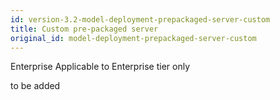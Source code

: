 ```yaml
---
id: version-3.2-model-deployment-prepackaged-server-custom
title: Custom pre-packaged server
original_id: model-deployment-prepackaged-server-custom
---
```


<div class="ee-only tooltip">Enterprise
  <span class="tooltiptext">Applicable to Enterprise tier only</span>
</div>

to be added